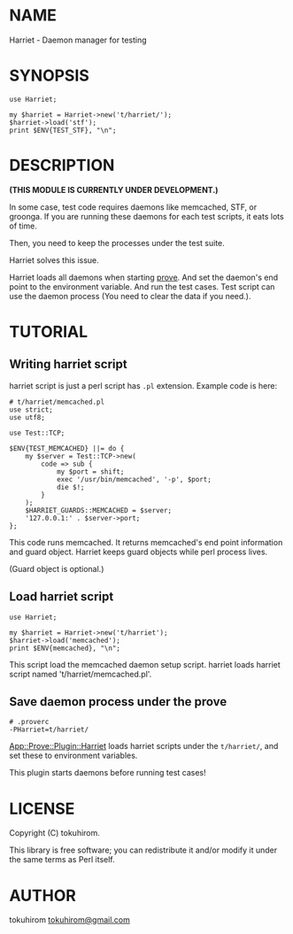 # NAME

Harriet - Daemon manager for testing

# SYNOPSIS

    use Harriet;

    my $harriet = Harriet->new('t/harriet/');
    $harriet->load('stf');
    print $ENV{TEST_STF}, "\n";

# DESCRIPTION

__(THIS MODULE IS CURRENTLY UNDER DEVELOPMENT.)__

In some case, test code requires daemons like memcached, STF, or groonga.
If you are running these daemons for each test scripts, it eats lots of time.

Then, you need to keep the processes under the test suite.

Harriet solves this issue.

Harriet loads all daemons when starting [prove](http://search.cpan.org/perldoc?prove). And set the daemon's end point to the environment variable.
And run the test cases. Test script can use the daemon process (You need to clear the data if you need.).

# TUTORIAL

## Writing harriet script

harriet script is just a perl script has `.pl` extension. Example code is here:

    # t/harriet/memcached.pl
    use strict;
    use utf8;

    use Test::TCP;

    $ENV{TEST_MEMCACHED} ||= do {
        my $server = Test::TCP->new(
            code => sub {
                my $port = shift;
                exec '/usr/bin/memcached', '-p', $port;
                die $!;
            }
        );
        $HARRIET_GUARDS::MEMCACHED = $server;
        '127.0.0.1:' . $server->port;
    };

This code runs memcached. It returns memcached's end point information and guard object. Harriet keeps guard objects while perl process lives.

(Guard object is optional.)

## Load harriet script

    use Harriet;

    my $harriet = Harriet->new('t/harriet');
    $harriet->load('memcached');
    print $ENV{memcached}, "\n";

This script load the memcached daemon setup script.
harriet loads harriet script named 't/harriet/memcached.pl'.

## Save daemon process under the prove

    # .proverc
    -PHarriet=t/harriet/

[App::Prove::Plugin::Harriet](http://search.cpan.org/perldoc?App::Prove::Plugin::Harriet) loads harriet scripts under the `t/harriet/`, and set these to environment variables.

This plugin starts daemons before running test cases!

# LICENSE

Copyright (C) tokuhirom.

This library is free software; you can redistribute it and/or modify
it under the same terms as Perl itself.

# AUTHOR

tokuhirom <tokuhirom@gmail.com>
